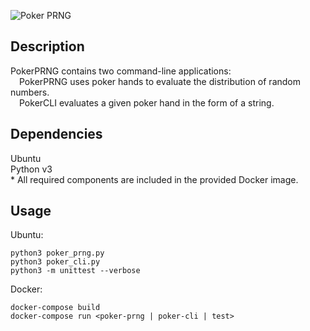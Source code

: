 ![Poker PRNG](https://raw.githubusercontent.com/nlo-portfolio/nlo-portfolio.github.io/master/style/images/programs/poker-prng.png "Poker PRNG")

## Description ##

PokerPRNG contains two command-line applications:<br>
&emsp;PokerPRNG uses poker hands to evaluate the distribution of random numbers.<br>
&emsp;PokerCLI evaluates a given poker hand in the form of a string.<br>

## Dependencies ##

Ubuntu<br>
Python v3<br>
\* All required components are included in the provided Docker image.

## Usage ##

Ubuntu:

```
python3 poker_prng.py
python3 poker_cli.py
python3 -m unittest --verbose
```

Docker:

```
docker-compose build
docker-compose run <poker-prng | poker-cli | test>
```
